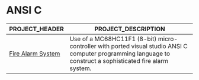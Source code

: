# ANSI C

| PROJECT_HEADER | PROJECT_DESCRIPTION |
|----------------|---------------------|
| [Fire Alarm System](https://github.com/BroadbentT/Project-FireAlarm1) | Use of a MC68HC11F1 (8-bit) micro-controller with ported visual studio ANSI C computer programming language to construct a sophisticated fire alarm system. |
